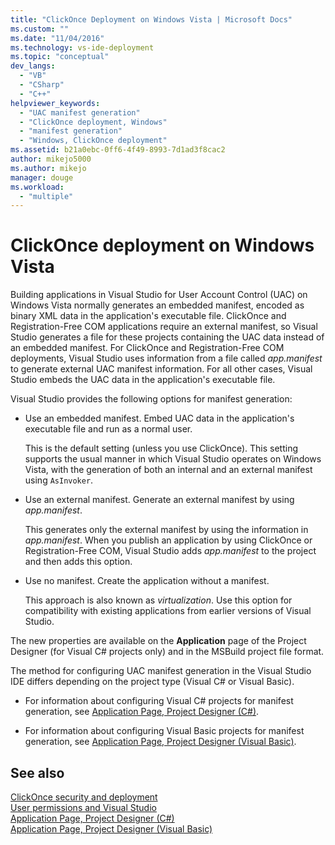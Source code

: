 ```yaml
---
title: "ClickOnce Deployment on Windows Vista | Microsoft Docs"
ms.custom: ""
ms.date: "11/04/2016"
ms.technology: vs-ide-deployment
ms.topic: "conceptual"
dev_langs: 
  - "VB"
  - "CSharp"
  - "C++"
helpviewer_keywords: 
  - "UAC manifest generation"
  - "ClickOnce deployment, Windows"
  - "manifest generation"
  - "Windows, ClickOnce deployment"
ms.assetid: b21a0ebc-0ff6-4f49-8993-7d1ad3f8cac2
author: mikejo5000
ms.author: mikejo
manager: douge
ms.workload: 
  - "multiple"
---
```

# ClickOnce deployment on Windows Vista

Building applications in Visual Studio for User Account Control (UAC) on Windows Vista normally generates an embedded manifest, encoded as binary XML data in the application's executable file.  ClickOnce and Registration-Free COM applications require an external manifest, so Visual Studio generates a file for these  projects containing the UAC data instead of an embedded manifest. For ClickOnce and Registration-Free COM deployments, Visual Studio uses information from a file called *app.manifest* to generate external UAC manifest information. For all other cases, Visual Studio embeds the UAC data in the application's executable file. 

Visual Studio provides the following options for manifest generation:  
  
-   Use an embedded manifest. Embed UAC data in the application's executable file and run as a normal user.  
  
     This is the default setting (unless you use ClickOnce). This setting supports the usual manner in which Visual Studio operates on Windows Vista, with the generation of both an internal and an external manifest using `AsInvoker`.  
  
-   Use an external manifest. Generate an external manifest by using *app.manifest*.  
  
     This generates only the external manifest by using the information in *app.manifest*. When you publish an application by using ClickOnce or Registration-Free COM, Visual Studio adds *app.manifest* to the project and then adds this option.  
  
-   Use no manifest. Create the application without a manifest.  
  
     This approach is also known as *virtualization*. Use this option for compatibility with existing applications from earlier versions of Visual Studio.  
  
 The new properties are available on the **Application** page of the Project Designer (for Visual C# projects only) and in the MSBuild project file format.  
  
 The method for configuring UAC manifest generation in the Visual Studio IDE differs depending on the project type (Visual C# or Visual Basic).  
  
   * For information about configuring Visual C# projects for manifest generation, see [Application Page, Project Designer (C#)](../ide/reference/application-page-project-designer-csharp.md).  
  
   * For information about configuring Visual Basic projects for manifest generation, see [Application Page, Project Designer (Visual Basic)](../ide/reference/application-page-project-designer-visual-basic.md).  
  
## See also  
 [ClickOnce security and deployment](../deployment/clickonce-security-and-deployment.md)   
 [User permissions and Visual Studio](https://msdn.microsoft.com/library/d5c55084-1e7b-4b61-b478-137db01c0fc0)   
 [Application Page, Project Designer (C#)](../ide/reference/application-page-project-designer-csharp.md)   
 [Application Page, Project Designer (Visual Basic)](../ide/reference/application-page-project-designer-visual-basic.md)